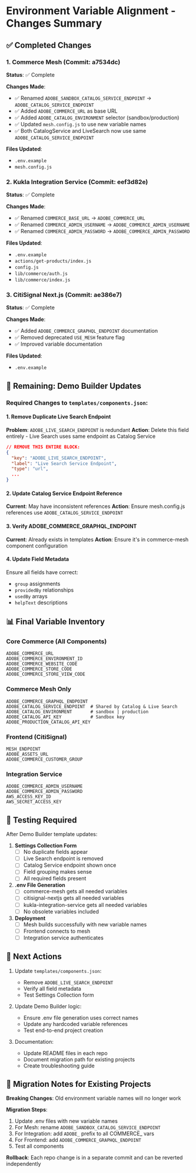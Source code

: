 # Environment Variable Alignment - Changes Summary

## ✅ Completed Changes

### 1. Commerce Mesh (Commit: a7534dc)
**Status**: ✅ Complete

**Changes Made**:
- ✅ Renamed `ADOBE_SANDBOX_CATALOG_SERVICE_ENDPOINT` → `ADOBE_CATALOG_SERVICE_ENDPOINT`
- ✅ Added `ADOBE_COMMERCE_URL` as base URL
- ✅ Added `ADOBE_CATALOG_ENVIRONMENT` selector (sandbox/production)
- ✅ Updated `mesh.config.js` to use new variable names
- ✅ Both CatalogService and LiveSearch now use same `ADOBE_CATALOG_SERVICE_ENDPOINT`

**Files Updated**:
- `.env.example`
- `mesh.config.js`

### 2. Kukla Integration Service (Commit: eef3d82e)
**Status**: ✅ Complete

**Changes Made**:
- ✅ Renamed `COMMERCE_BASE_URL` → `ADOBE_COMMERCE_URL`
- ✅ Renamed `COMMERCE_ADMIN_USERNAME` → `ADOBE_COMMERCE_ADMIN_USERNAME`
- ✅ Renamed `COMMERCE_ADMIN_PASSWORD` → `ADOBE_COMMERCE_ADMIN_PASSWORD`

**Files Updated**:
- `.env.example`
- `actions/get-products/index.js`
- `config.js`
- `lib/commerce/auth.js`
- `lib/commerce/index.js`

### 3. CitiSignal Next.js (Commit: ae386e7)
**Status**: ✅ Complete

**Changes Made**:
- ✅ Added `ADOBE_COMMERCE_GRAPHQL_ENDPOINT` documentation
- ✅ Removed deprecated `USE_MESH` feature flag
- ✅ Improved variable documentation

**Files Updated**:
- `.env.example`

## 🔄 Remaining: Demo Builder Updates

### Required Changes to `templates/components.json`:

#### 1. Remove Duplicate Live Search Endpoint
**Problem**: `ADOBE_LIVE_SEARCH_ENDPOINT` is redundant
**Action**: Delete this field entirely - Live Search uses same endpoint as Catalog Service

```json
// REMOVE THIS ENTIRE BLOCK:
{
  "key": "ADOBE_LIVE_SEARCH_ENDPOINT",
  "label": "Live Search Service Endpoint",
  "type": "url",
  ...
}
```

#### 2. Update Catalog Service Endpoint Reference
**Current**: May have inconsistent references
**Action**: Ensure mesh.config.js references use `ADOBE_CATALOG_SERVICE_ENDPOINT`

#### 3. Verify ADOBE_COMMERCE_GRAPHQL_ENDPOINT
**Current**: Already exists in templates
**Action**: Ensure it's in commerce-mesh component configuration

#### 4. Update Field Metadata
Ensure all fields have correct:
- `group` assignments
- `providedBy` relationships  
- `usedBy` arrays
- `helpText` descriptions

## 📊 Final Variable Inventory

### Core Commerce (All Components)
```
ADOBE_COMMERCE_URL
ADOBE_COMMERCE_ENVIRONMENT_ID
ADOBE_COMMERCE_WEBSITE_CODE
ADOBE_COMMERCE_STORE_CODE
ADOBE_COMMERCE_STORE_VIEW_CODE
```

### Commerce Mesh Only
```
ADOBE_COMMERCE_GRAPHQL_ENDPOINT
ADOBE_CATALOG_SERVICE_ENDPOINT  # Shared by Catalog & Live Search
ADOBE_CATALOG_ENVIRONMENT       # sandbox | production
ADOBE_CATALOG_API_KEY           # Sandbox key
ADOBE_PRODUCTION_CATALOG_API_KEY
```

### Frontend (CitiSignal)
```
MESH_ENDPOINT
ADOBE_ASSETS_URL
ADOBE_COMMERCE_CUSTOMER_GROUP
```

### Integration Service
```
ADOBE_COMMERCE_ADMIN_USERNAME
ADOBE_COMMERCE_ADMIN_PASSWORD
AWS_ACCESS_KEY_ID
AWS_SECRET_ACCESS_KEY
```

## 🧪 Testing Required

After Demo Builder template updates:

1. **Settings Collection Form**
   - [ ] No duplicate fields appear
   - [ ] Live Search endpoint is removed
   - [ ] Catalog Service endpoint shown once
   - [ ] Field grouping makes sense
   - [ ] All required fields present

2. **.env File Generation**
   - [ ] commerce-mesh gets all needed variables
   - [ ] citisignal-nextjs gets all needed variables
   - [ ] kukla-integration-service gets all needed variables
   - [ ] No obsolete variables included

3. **Deployment**
   - [ ] Mesh builds successfully with new variable names
   - [ ] Frontend connects to mesh
   - [ ] Integration service authenticates

## 🎯 Next Actions

1. Update `templates/components.json`:
   - Remove `ADOBE_LIVE_SEARCH_ENDPOINT`
   - Verify all field metadata
   - Test Settings Collection form

2. Update Demo Builder logic:
   - Ensure .env file generation uses correct names
   - Update any hardcoded variable references
   - Test end-to-end project creation

3. Documentation:
   - Update README files in each repo
   - Document migration path for existing projects
   - Create troubleshooting guide

## 📝 Migration Notes for Existing Projects

**Breaking Changes**: Old environment variable names will no longer work

**Migration Steps**:
1. Update .env files with new variable names
2. For Mesh: rename `ADOBE_SANDBOX_CATALOG_SERVICE_ENDPOINT`
3. For Integration: add `ADOBE_` prefix to all COMMERCE_ vars
4. For Frontend: add `ADOBE_COMMERCE_GRAPHQL_ENDPOINT`
5. Test all components

**Rollback**: Each repo change is in a separate commit and can be reverted independently
